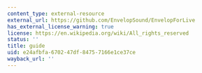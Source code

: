 ```yaml
---
content_type: external-resource
external_url: https://github.com/EnvelopSound/EnvelopForLive
has_external_license_warning: true
license: https://en.wikipedia.org/wiki/All_rights_reserved
status: ''
title: guide
uid: e24afbfa-6702-47df-8475-7166e1ce37ce
wayback_url: ''
---
```


